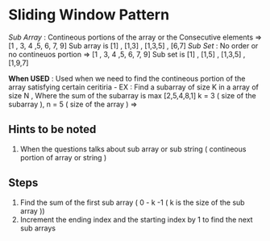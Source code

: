 # Sliding Window Pattern

_Sub Array_ : Contineous portions of the array or the Consecutive elements => [1 , 3, 4 ,5, 6, 7, 9] Sub array is [1] , [1,3] , [1,3,5] , [6,7]
_Sub Set_ : No order or no contineuos portion => [1 , 3, 4 ,5, 6, 7, 9] Sub set is [1] , [1,5] , [1,3,5] , [1,9,7]

**When USED** : Used when we need to find the contineous portion of the array satisfying certain ceritiria - EX : Find a subarray of size K in a array of size N , Where the sum of the subarray is max
[2,5,4,8,1] k = 3 ( size of the subarray ), n = 5 ( size of the array ) =>

## Hints to be noted

1. When the questions talks about sub array or sub string ( contineous portion of array or string )

## Steps

1. Find the sum of the first sub array ( 0 - k -1 ( k is the size of the sub array ))
2. Increment the ending index and the starting index by 1 to find the next sub arrays
